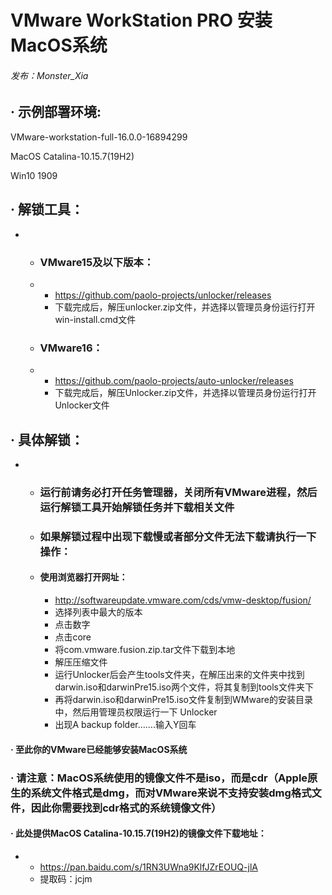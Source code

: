 # VMware WorkStation PRO 安装MacOS系统

######      																												发布：Monster_Xia

## ·   示例部署环境: 

 VMware-workstation-full-16.0.0-16894299

MacOS Catalina-10.15.7(19H2)

Win10 1909

## ·   解锁工具：

- - ### VMware15及以下版本：

  - - https://github.com/paolo-projects/unlocker/releases
    - 下载完成后，解压unlocker.zip文件，并选择以管理员身份运行打开win-install.cmd文件

  - ### VMware16：

  - - https://github.com/paolo-projects/auto-unlocker/releases
    - 下载完成后，解压Unlocker.zip文件，并选择以管理员身份运行打开Unlocker文件

## ·   具体解锁：

- - ### 运行前请务必打开任务管理器，关闭所有VMware进程，然后运行解锁工具开始解锁任务并下载相关文件

  - ### 如果解锁过程中出现下载慢或者部分文件无法下载请执行一下操作：

  - #### 使用浏览器打开网址：

    - http://softwareupdate.vmware.com/cds/vmw-desktop/fusion/
    - 选择列表中最大的版本
    - 点击数字
    - 点击core
    - 将com.vmware.fusion.zip.tar文件下载到本地
    - 解压压缩文件
    - 运行Unlocker后会产生tools文件夹，在解压出来的文件夹中找到darwin.iso和darwinPre15.iso两个文件，将其复制到tools文件夹下
    - 再将darwin.iso和darwinPre15.iso文件复制到WMware的安装目录中，然后用管理员权限运行一下        Unlocker
    - 出现A backup        folder…….输入Y回车

#### ·   至此你的VMware已经能够安装MacOS系统

### ·   请注意：MacOS系统使用的镜像文件不是iso，而是cdr（Apple原生的系统文件格式是dmg，而对VMware来说不支持安装dmg格式文件，因此你需要找到cdr格式的系统镜像文件）

#### ·   此处提供MacOS Catalina-10.15.7(19H2)的镜像文件下载地址：

- - https://pan.baidu.com/s/1RN3UWna9KlfJZrEOUQ-jlA 
  - 提取码：jcjm